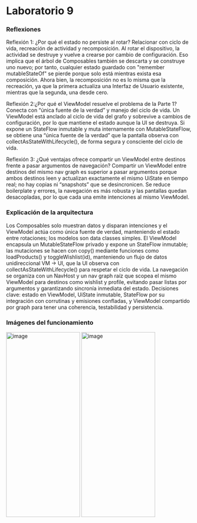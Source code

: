 # Laboratorio 9

### Reflexiones

Reflexión 1: ¿Por qué el estado no persiste al rotar? Relacionar con ciclo de vida, recreación de actividad y recomposición.
  Al rotar el dispositivo, la actividad se destruye y vuelve a crearse por cambio de configuración. Eso implica que el árbol de 
  Composables también se descarta y se construye uno nuevo; por tanto, cualquier estado guardado con "remember mutableStateOf" se 
  pierde porque solo está mientras exista esa composición. Ahora bien, la recomposición no es lo misma que la recreación, ya que 
  la primera actualiza una Interfaz de Usuario existente, mientras que la segunda, una desde cero.


Reflexión 2:¿Por qué el ViewModel resuelve el problema de la Parte 1? Conecta con “única fuente de la verdad” y manejo del ciclo de vida.
  Un ViewModel está anclado al ciclo de vida del grafo y sobrevive a cambios de configuración, por lo que mantiene el
  estado aunque la UI se destruya. Si expone un StateFlow<UiState> inmutable y muta internamente con MutableStateFlow, se obtiene una
  “única fuente de la verdad” que la pantalla observa con collectAsStateWithLifecycle(), de forma segura y consciente del ciclo de vida.

Reflexión 3: ¿Qué ventajas ofrece compartir un ViewModel entre destinos frente a pasar argumentos de navegación?
  Compartir un ViewModel entre destinos del mismo nav graph es superior a pasar argumentos porque ambos destinos leen y actualizan exactamente
  el mismo UiState en tiempo real; no hay copias ni “snapshots” que se desincronicen. Se reduce boilerplate y errores, la navegación es más 
  robusta y las pantallas quedan desacopladas, por lo que cada una emite intenciones al mismo ViewModel.

### Explicación de la arquitectura
Los Composables solo muestran datos y disparan intenciones y el ViewModel actúa como única fuente de verdad, manteniendo el estado 
entre rotaciones; los modelos son data classes simples. El ViewModel encapsula un MutableStateFlow privado y expone un StateFlow<UiState> inmutable; 
las mutaciones se hacen con copy() mediante funciones como loadProducts() y toggleWishlist(id), manteniendo un flujo de datos unidireccional VM → UI, 
que la UI observa con collectAsStateWithLifecycle() para respetar el ciclo de vida. La navegación se organiza con un NavHost y un nav graph raíz que scopea 
el mismo ViewModel para destinos como wishlist y profile, evitando pasar listas por argumentos y garantizando sincronía inmediata del estado. 
Decisiones clave: estado en ViewModel, UiState inmutable, StateFlow por su integración con corrutinas y emisiones confladas, y ViewModel compartido por graph 
para tener una coherencia, testabilidad y persistencia.


### Imágenes del funcionamiento
<img width="200" height="500" alt="image" src="https://github.com/user-attachments/assets/adbf5653-f305-465b-9827-659cf78324fa" />
<img width="200" height="500" alt="image" src="https://github.com/user-attachments/assets/f3504df6-4e54-449b-afa4-29ee4b59157d" />
